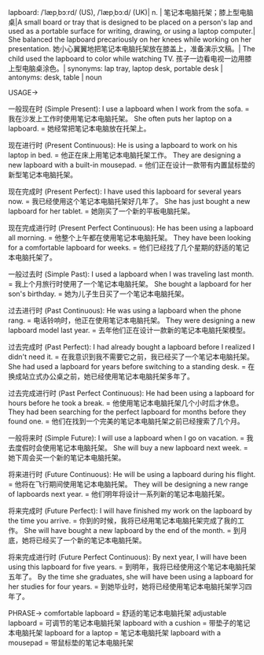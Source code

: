 lapboard: /ˈlæpˌbɔːrd/ (US), /ˈlæpˌbɔːd/ (UK)| n. | 笔记本电脑托架；膝上型电脑桌|A small board or tray that is designed to be placed on a person's lap and used as a portable surface for writing, drawing, or using a laptop computer.| She balanced the lapboard precariously on her knees while working on her presentation. 她小心翼翼地把笔记本电脑托架放在膝盖上，准备演示文稿。| The child used the lapboard to color while watching TV. 孩子一边看电视一边用膝上型电脑桌涂色。| synonyms: lap tray, laptop desk, portable desk | antonyms: desk, table | noun


USAGE->

一般现在时 (Simple Present):
I use a lapboard when I work from the sofa. = 我在沙发上工作时使用笔记本电脑托架。
She often puts her laptop on a lapboard. = 她经常把笔记本电脑放在托架上。

现在进行时 (Present Continuous):
He is using a lapboard to work on his laptop in bed. = 他正在床上用笔记本电脑托架工作。
They are designing a new lapboard with a built-in mousepad. = 他们正在设计一款带有内置鼠标垫的新型笔记本电脑托架。

现在完成时 (Present Perfect):
I have used this lapboard for several years now. = 我已经使用这个笔记本电脑托架好几年了。
She has just bought a new lapboard for her tablet. = 她刚买了一个新的平板电脑托架。

现在完成进行时 (Present Perfect Continuous):
He has been using a lapboard all morning. = 他整个上午都在使用笔记本电脑托架。
They have been looking for a comfortable lapboard for weeks. = 他们已经找了几个星期的舒适的笔记本电脑托架了。

一般过去时 (Simple Past):
I used a lapboard when I was traveling last month. = 我上个月旅行时使用了一个笔记本电脑托架。
She bought a lapboard for her son's birthday. = 她为儿子生日买了一个笔记本电脑托架。

过去进行时 (Past Continuous):
He was using a lapboard when the phone rang. = 电话铃响时，他正在使用笔记本电脑托架。
They were designing a new lapboard model last year. = 去年他们正在设计一款新的笔记本电脑托架模型。

过去完成时 (Past Perfect):
I had already bought a lapboard before I realized I didn't need it. = 在我意识到我不需要它之前，我已经买了一个笔记本电脑托架。
She had used a lapboard for years before switching to a standing desk. = 在换成站立式办公桌之前，她已经使用笔记本电脑托架多年了。

过去完成进行时 (Past Perfect Continuous):
He had been using a lapboard for hours before he took a break. = 他使用笔记本电脑托架几个小时后才休息。
They had been searching for the perfect lapboard for months before they found one. = 他们在找到一个完美的笔记本电脑托架之前已经搜索了几个月。

一般将来时 (Simple Future):
I will use a lapboard when I go on vacation. = 我去度假时会使用笔记本电脑托架。
She will buy a new lapboard next week. = 她下周会买一个新的笔记本电脑托架。

将来进行时 (Future Continuous):
He will be using a lapboard during his flight. = 他将在飞行期间使用笔记本电脑托架。
They will be designing a new range of lapboards next year. = 他们明年将设计一系列新的笔记本电脑托架。

将来完成时 (Future Perfect):
I will have finished my work on the lapboard by the time you arrive. = 你到的时候，我将已经用笔记本电脑托架完成了我的工作。
She will have bought a new lapboard by the end of the month. = 到月底，她将已经买了一个新的笔记本电脑托架。

将来完成进行时 (Future Perfect Continuous):
By next year, I will have been using this lapboard for five years. = 到明年，我将已经使用这个笔记本电脑托架五年了。
By the time she graduates, she will have been using a lapboard for her studies for four years. = 到她毕业时，她将已经使用笔记本电脑托架学习四年了。


PHRASE->
comfortable lapboard = 舒适的笔记本电脑托架
adjustable lapboard = 可调节的笔记本电脑托架
lapboard with a cushion = 带垫子的笔记本电脑托架
lapboard for a laptop = 笔记本电脑托架
lapboard with a mousepad = 带鼠标垫的笔记本电脑托架
